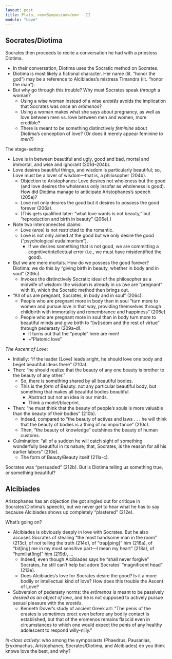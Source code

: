 ```yaml
---
layout: post
title: Plato, <em>Symposium</em> - II
module: "Love"
---
```


## Socrates/Diotima

Socrates then proceeds to recite a conversation he had with a priestess Diotima.

- In their conversation, Diotima uses the Socratic method on Socrates.
- Diotima is most likely a fictional character. Her name (lit. “honor the god”) may be a reference to Alcibiades’s mistress Timandra (lit. “honor the man”).
- But why go through this trouble? Why must Socrates speak *through* a woman?
  - Using a wise woman instead of a wise *erastês* avoids the implication that Socrates was once an *erômenos*?
  - Using a woman makes what she says about pregnancy, as well as love between men vs. love between men and women, more credible?
  - There is meant to be something distinctively *feminine* about Diotima’s conception of love? (Or does it merely appear feminine *to men*?)

The stage-setting:

- Love is in between beautiful and ugly, good and bad, mortal and immortal, and wise and ignorant (201d–204b).
- Love desires beautiful things, and wisdom is particularly beautiful; so, Love must be a lover of wisdom—that is, a philosopher (204b).
  - Objection to Aristophanes: Love desires not wholeness but the good (and love desires the wholeness only insofar as wholeness is good). How did Diotima manage to anticipate Aristophanes’s speech (205e)?
  - Love not only desires the good but it desires to possess the good forever (206a).
  - (This gets qualified later: “what love wants is not beauty,” but “reproduction and birth in beauty” (206e).)
- Note two interconnected claims:
  - Love (*eros*) is not restricted to the romantic.
  - Love is not only aimed at the good but we only desire the good (“psychological eudaimonism”).
    - If we desires something that is not good, we are committing a cognitive/intellectual error (i.e., we must have misidentified the good).
- But we are mere mortals. How do we possess the good forever? Diotima: we do this by “giving birth in beauty, whether in body and in soul” (206c).
  - Invokes the distinctively Socratic ideal of the philosopher as a midwife of wisdom: the wisdom is already in us (we are “pregnant” with it), which the Socratic method then brings out.
- “All of us are pregnant, Socrates, in body and in soul” (206c).
  - People who are pregnant more in body than in soul “turn more to women and pursue love in that way, providing themselves through childbirth with immortality and remembrance and happiness” (206e).
  - People who are pregnant more in soul than in body turn more to beautiful minds and give birth to “[w]isdom and the rest of virtue” through pederasty (209a–d).
    - It turns out that the “people” here are men!
    - ~“Platonic love”

*The Ascent of Love*:

- Initially: “if the leader [Love] leads aright, he should love one body and beget beautiful ideas there” (210a).
- Then: “he should realize that the beauty of any one beauty is brother to the beauty of any other.”
  - So, there is something shared by all beautiful bodies.
  - This is the *form* of Beauty: not any particular beautiful body, but something that makes all beautiful bodies beautiful.
    - Abstract but not an idea in our minds.
    - Think a model/blueprint.
- Then: “he must think that the beauty of people’s souls is more valuable than the beauty of their bodies” (210b).
  - Indeed, compared to “the beauty of actives and laws . . . he will think that the beauty of bodies is a thing of no importance” (210c).
  - Then, “the beauty of knowledge” outshines the beauty of human customs.
- Culmination: “all of a sudden he will catch sight of something wonderfully beautiful in its nature; that, Socrates, is the reason for all his earlier labors” (210e).
  - The form of Beauty/Beauty itself (211a-c).

Socrates was “persuaded” (212b). But is Diotima telling us something true, or something beautiful?

## Alcibiades

Aristophanes has an objection (he got singled out for critique in Socrates’/Diotima’s speech), but we never get to hear what he has to say because Alcibiades shows up completely “plastered” (212e).

What’s going on?

- Alcibiades is obviously deeply in love with Socrates. But he also accuses Socrates of stealing “the most handsome man in the room” (213c), of not telling the truth (214d), of “trap[ping]” him (216a), of “bit[ing] me in my most sensitive part—I mean my heart” (218a), of “humiliat[ing]” him (219d), …
  - Indeed, even though Alcibiades says he “shall never forgive” Socrates, he still can’t help but adore Socrates’ “magnificent head” (213e).
  - Does Alcibiades’s love for Socrates desire the good? Is it a more bodily or intellectual kind of love? How does this trouble the Ascent of Love?
- Subversion of pederasty norms: the *erômenos* is meant to be passively *desired as an object of love*, and he is not supposed to actively pursue sexual pleasure with the *erastês*.
  - Kenneth Dover’s study of ancient Greek art: “The penis of the erastes is sometimes erect even before any bodily contact is established, but that of the eromenos remains flaccid even in circumstances to which one would expect the penis of any healthy adolescent to respond willy-nilly.”

*In-class activity*: who among the symposiasts (Phaedrus, Pausanias, Eryximachus, Aristophanes, Socrates/Diotima, and Alcibiades) do you think knows love the best, and why?
